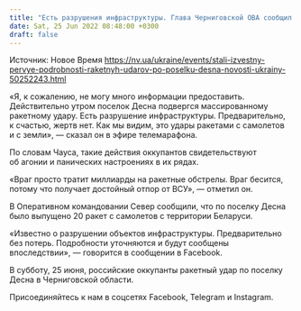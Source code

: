 ```yaml
---
title: "Есть разрушения инфраструктуры. Глава Черниговской ОВА сообщил первые подробности ракетных ударов по поселку Десна"
date: Sat, 25 Jun 2022 08:48:00 +0300
draft: false
---
```

Источник: Новое Время https://nv.ua/ukraine/events/stali-izvestny-pervye-podrobnosti-raketnyh-udarov-po-poselku-desna-novosti-ukrainy-50252243.html


«Я, к сожалению, не могу много информации предоставить. Действительно утром поселок Десна подвергся массированному ракетному удару. Есть разрушение инфраструктуры. Предварительно, к счастью, жертв нет. Как мы видим, это удары ракетами с самолетов и с земли», — сказал он в эфире телемарафона.

По словам Чауса, такие действия оккупантов свидетельствуют об агонии и панических настроениях в их рядах.

«Враг просто тратит миллиарды на ракетные обстрелы. Враг бесится, потому что получает достойный отпор от ВСУ», — отметил он.

В Оперативном командовании Север сообщили, что по поселку Десна было выпущено 20 ракет с самолетов с территории Беларуси.

«Известно о разрушении объектов инфраструктуры. Предварительно без потерь. Подробности уточняются и будут сообщены впоследствии», — говорится в сообщении в Facebook.

В субботу, 25 июня, российские оккупанты ракетный удар по поселку Десна в Черниговской области.

Присоединяйтесь к нам в соцсетях Facebook, Telegram и Instagram.
